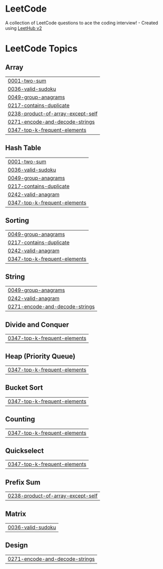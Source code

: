 # LeetCode
A collection of LeetCode questions to ace the coding interview! - Created using [LeetHub v2](https://github.com/arunbhardwaj/LeetHub-2.0)

<!---LeetCode Topics Start-->
# LeetCode Topics
## Array
|  |
| ------- |
| [0001-two-sum](https://github.com/lenia-z/LeetCode/tree/master/0001-two-sum) |
| [0036-valid-sudoku](https://github.com/lenia-z/LeetCode/tree/master/0036-valid-sudoku) |
| [0049-group-anagrams](https://github.com/lenia-z/LeetCode/tree/master/0049-group-anagrams) |
| [0217-contains-duplicate](https://github.com/lenia-z/LeetCode/tree/master/0217-contains-duplicate) |
| [0238-product-of-array-except-self](https://github.com/lenia-z/LeetCode/tree/master/0238-product-of-array-except-self) |
| [0271-encode-and-decode-strings](https://github.com/lenia-z/LeetCode/tree/master/0271-encode-and-decode-strings) |
| [0347-top-k-frequent-elements](https://github.com/lenia-z/LeetCode/tree/master/0347-top-k-frequent-elements) |
## Hash Table
|  |
| ------- |
| [0001-two-sum](https://github.com/lenia-z/LeetCode/tree/master/0001-two-sum) |
| [0036-valid-sudoku](https://github.com/lenia-z/LeetCode/tree/master/0036-valid-sudoku) |
| [0049-group-anagrams](https://github.com/lenia-z/LeetCode/tree/master/0049-group-anagrams) |
| [0217-contains-duplicate](https://github.com/lenia-z/LeetCode/tree/master/0217-contains-duplicate) |
| [0242-valid-anagram](https://github.com/lenia-z/LeetCode/tree/master/0242-valid-anagram) |
| [0347-top-k-frequent-elements](https://github.com/lenia-z/LeetCode/tree/master/0347-top-k-frequent-elements) |
## Sorting
|  |
| ------- |
| [0049-group-anagrams](https://github.com/lenia-z/LeetCode/tree/master/0049-group-anagrams) |
| [0217-contains-duplicate](https://github.com/lenia-z/LeetCode/tree/master/0217-contains-duplicate) |
| [0242-valid-anagram](https://github.com/lenia-z/LeetCode/tree/master/0242-valid-anagram) |
| [0347-top-k-frequent-elements](https://github.com/lenia-z/LeetCode/tree/master/0347-top-k-frequent-elements) |
## String
|  |
| ------- |
| [0049-group-anagrams](https://github.com/lenia-z/LeetCode/tree/master/0049-group-anagrams) |
| [0242-valid-anagram](https://github.com/lenia-z/LeetCode/tree/master/0242-valid-anagram) |
| [0271-encode-and-decode-strings](https://github.com/lenia-z/LeetCode/tree/master/0271-encode-and-decode-strings) |
## Divide and Conquer
|  |
| ------- |
| [0347-top-k-frequent-elements](https://github.com/lenia-z/LeetCode/tree/master/0347-top-k-frequent-elements) |
## Heap (Priority Queue)
|  |
| ------- |
| [0347-top-k-frequent-elements](https://github.com/lenia-z/LeetCode/tree/master/0347-top-k-frequent-elements) |
## Bucket Sort
|  |
| ------- |
| [0347-top-k-frequent-elements](https://github.com/lenia-z/LeetCode/tree/master/0347-top-k-frequent-elements) |
## Counting
|  |
| ------- |
| [0347-top-k-frequent-elements](https://github.com/lenia-z/LeetCode/tree/master/0347-top-k-frequent-elements) |
## Quickselect
|  |
| ------- |
| [0347-top-k-frequent-elements](https://github.com/lenia-z/LeetCode/tree/master/0347-top-k-frequent-elements) |
## Prefix Sum
|  |
| ------- |
| [0238-product-of-array-except-self](https://github.com/lenia-z/LeetCode/tree/master/0238-product-of-array-except-self) |
## Matrix
|  |
| ------- |
| [0036-valid-sudoku](https://github.com/lenia-z/LeetCode/tree/master/0036-valid-sudoku) |
## Design
|  |
| ------- |
| [0271-encode-and-decode-strings](https://github.com/lenia-z/LeetCode/tree/master/0271-encode-and-decode-strings) |
<!---LeetCode Topics End-->